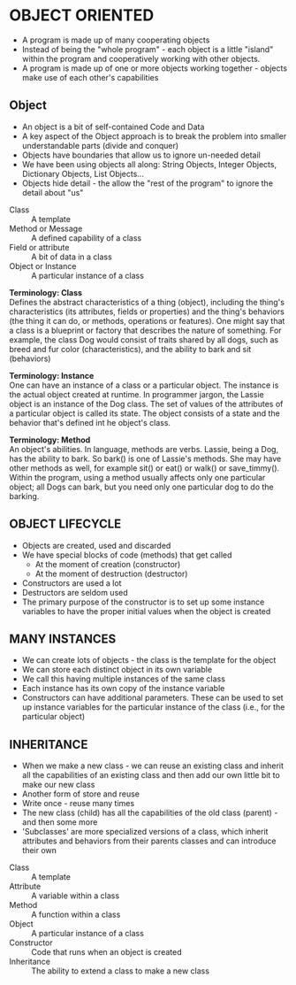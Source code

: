 # OBJECT ORIENTED
* A program is made up of many cooperating objects
* Instead of being the "whole program" - each object is a little
"island" within the program and cooperatively working with other objects.
* A program is made up of one or more objects working together - objects
make use of each other's capabilities

## Object
* An object is a bit of self-contained Code and Data
* A key aspect of the Object approach is to break the problem into smaller
understandable parts (divide and conquer)
* Objects have boundaries that allow us to ignore un-needed detail
* We have been using objects all along: String Objects, Integer Objects,
Dictionary Objects, List Objects...
* Objects hide detail - the allow the "rest of the program" to ignore the
detail about "us"

<dl>
  <dt>Class</dt>
  <dd>A template</dd>
  <dt>Method or Message</dt>
  <dd>A defined capability of a class</dd>
  <dt>Field or attribute</dt>
  <dd>A bit of data in a class</dd>
  <dt>Object or Instance</dt>
  <dd>A particular instance of a class</dd>
</dl>

**Terminology: Class**  
Defines the abstract characteristics of a thing (object), including the thing's characteristics (its attributes, fields or properties) and the thing's behaviors (the thing it can do, or methods, operations or features). One might say that a class is a blueprint or factory that describes the nature of something. For example, the class Dog would consist of traits shared by all dogs, such as breed and fur color (characteristics), and the ability to bark and sit (behaviors)

**Terminology: Instance**  
One can have an instance of a class or a particular object. The instance is the actual object created at runtime. In programmer jargon, the Lassie object is an instance of the Dog class. The set of values of the attributes of a particular object is called its state. The object consists of a state and the behavior that's defined int he object's class. 

**Terminology: Method**  
An object's abilities. In language, methods are verbs. Lassie, being a Dog, has the ability to bark. So bark() is one of Lassie's methods. She may have other methods as well, for example sit() or eat() or walk() or save_timmy(). Within the program, using a method usually affects only one particular object; all Dogs can bark, but you need only one particular dog to do the barking.

## OBJECT LIFECYCLE
* Objects are created, used and discarded
* We have special blocks of code (methods) that get called
	* At the moment of creation (constructor)
	* At the moment of destruction (destructor)
* Constructors are used a lot
* Destructors are seldom used
* The primary purpose of the constructor is to set up some instance variables to have the proper initial values when the object is created

## MANY INSTANCES
* We can create lots of objects - the class is the template for the object
* We can store each distinct object in its own variable
* We call this having multiple instances of the same class
* Each instance has its own copy of the instance variable
* Constructors can have additional parameters. These can be used to set up instance variables for the particular instance of the class (i.e., for the particular object)

## INHERITANCE
* When we make a new class - we can reuse an existing class and inherit all the capabilities of an existing class and then add our own little bit to make our new class
* Another form of store and reuse
* Write once - reuse many times
* The new class (child) has all the capabilities of the old class (parent) - and then some more
* 'Subclasses' are more specialized versions of a class, which inherit attributes and behaviors from their parents classes and can introduce their own

<dl>
  <dt>Class</dt>
  <dd>A template</dd>  
  <dt>Attribute</dt>
  <dd>A variable within a class</dd>  
  <dt>Method</dt>
  <dd>A function within a class</dd>  
  <dt>Object</dt>
  <dd>A particular instance of a class</dd>
  <dt>Constructor</dt>
  <dd>Code that runs when an object is created</dd>
  <dt>Inheritance</dt>
  <dd>The ability to extend a class to make a new class</dd>
</dl>
